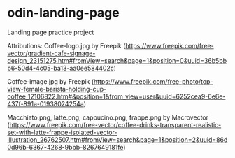 # odin-landing-page
Landing page practice project

Attributions:
Coffee-logo.jpg by Freepik (https://www.freepik.com/free-vector/gradient-cafe-signage-design_23151275.htm#fromView=search&page=1&position=0&uuid=36b5bbb6-50d4-4c05-ba13-aa0ee584402c)

Coffee-image.jpg by Freepik (https://www.freepik.com/free-photo/top-view-female-barista-holding-cup-coffee_12106822.htm#&position=1&from_view=user&uuid=6252cea9-6e6e-437f-891a-01938024254a)

Macchiato.png, latte.png, cappucino.png, frappe.png by Macrovector (https://www.freepik.com/free-vector/coffee-drinks-transparent-realistic-set-with-latte-frappe-isolated-vector-illustration_26762507.htm#fromView=search&page=1&position=2&uuid=86d0d96b-6367-4268-9bbb-8267649181fe)